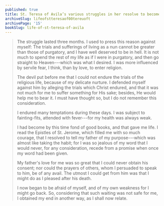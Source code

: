 ```yaml
---
published: true
title: St. Teresa of Avila’s various struggles in her resolve to become a nun
archiveSlug: lifeofstteresaof00tereuoft
archivePage: '15'
bookSlug: life-of-st-teresa-of-avila
---
```


> The struggle lasted three months. I used to press this reason against myself: The trials and sufferings of living as a nun cannot be greater than those of purgatory, and I have well deserved to be in hell. It is not much to spend the rest of my life as if I were in purgatory, and then go straight to Heaven---which was what I desired. I was more influenced by servile fear, I think, than by love, to enter religion.
>
> The devil put before me that I could not endure the trials of the religious life, because of my delicate nurture. I defended myself against him by alleging the trials which Christ endured, and that it was not much for me to suffer something for His sake; besides, He would help me to bear it. I must have thought so, but I do not remember this consideration.
>
> I endured many temptations during these days. I was subject to fainting-fits, attended with fever---for my health was always weak.
>
> I had become by this time fond of good books, and that gave me life. I read the Epistles of St. Jerome, which filled me with so much courage, that I resolved to tell my father of my purpose---which was almost like taking the habit; for I was so jealous of my word that I would never, for any consideration, recede from a promise when once my word had been given.
>
> My father's love for me was so great that I could never obtain his consent; nor could the prayers of others, whom I persuaded to speak to him, be of any avail. The utmost I could get from him was that I might do as I pleased after his death.
>
> I now began to be afraid of myself, and of my own weakness for I might go back. So, considering that such waiting was not safe for me, I obtained my end in another way, as I shall now relate.
